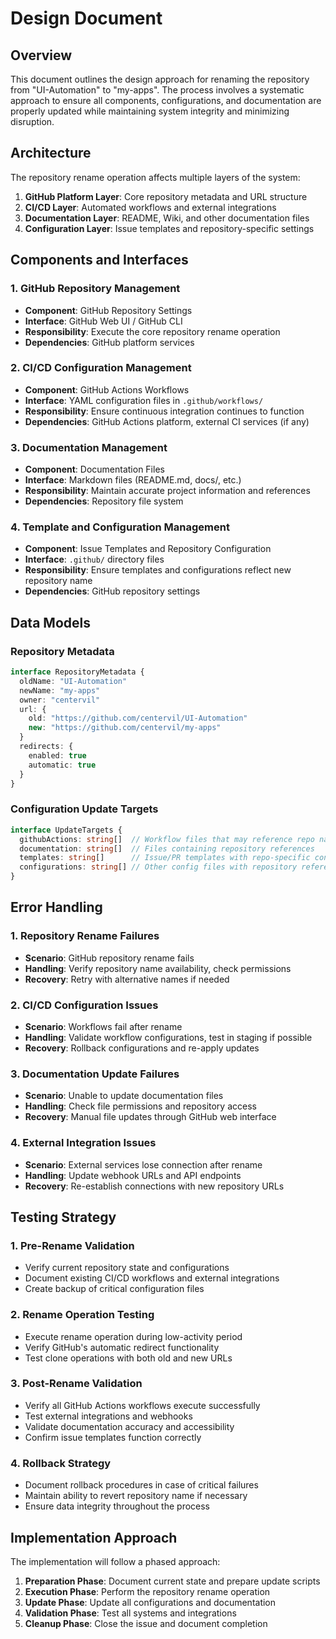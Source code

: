 # Design Document

## Overview

This document outlines the design approach for renaming the repository from "UI-Automation" to "my-apps". The process involves a systematic approach to ensure all components, configurations, and documentation are properly updated while maintaining system integrity and minimizing disruption.

## Architecture

The repository rename operation affects multiple layers of the system:

1. **GitHub Platform Layer**: Core repository metadata and URL structure
2. **CI/CD Layer**: Automated workflows and external integrations
3. **Documentation Layer**: README, Wiki, and other documentation files
4. **Configuration Layer**: Issue templates and repository-specific settings

## Components and Interfaces

### 1. GitHub Repository Management
- **Component**: GitHub Repository Settings
- **Interface**: GitHub Web UI / GitHub CLI
- **Responsibility**: Execute the core repository rename operation
- **Dependencies**: GitHub platform services

### 2. CI/CD Configuration Management
- **Component**: GitHub Actions Workflows
- **Interface**: YAML configuration files in `.github/workflows/`
- **Responsibility**: Ensure continuous integration continues to function
- **Dependencies**: GitHub Actions platform, external CI services (if any)

### 3. Documentation Management
- **Component**: Documentation Files
- **Interface**: Markdown files (README.md, docs/, etc.)
- **Responsibility**: Maintain accurate project information and references
- **Dependencies**: Repository file system

### 4. Template and Configuration Management
- **Component**: Issue Templates and Repository Configuration
- **Interface**: `.github/` directory files
- **Responsibility**: Ensure templates and configurations reflect new repository name
- **Dependencies**: GitHub repository settings

## Data Models

### Repository Metadata
```typescript
interface RepositoryMetadata {
  oldName: "UI-Automation"
  newName: "my-apps"
  owner: "centervil"
  url: {
    old: "https://github.com/centervil/UI-Automation"
    new: "https://github.com/centervil/my-apps"
  }
  redirects: {
    enabled: true
    automatic: true
  }
}
```

### Configuration Update Targets
```typescript
interface UpdateTargets {
  githubActions: string[]  // Workflow files that may reference repo name
  documentation: string[]  // Files containing repository references
  templates: string[]      // Issue/PR templates with repo-specific content
  configurations: string[] // Other config files with repository references
}
```

## Error Handling

### 1. Repository Rename Failures
- **Scenario**: GitHub repository rename fails
- **Handling**: Verify repository name availability, check permissions
- **Recovery**: Retry with alternative names if needed

### 2. CI/CD Configuration Issues
- **Scenario**: Workflows fail after rename
- **Handling**: Validate workflow configurations, test in staging if possible
- **Recovery**: Rollback configurations and re-apply updates

### 3. Documentation Update Failures
- **Scenario**: Unable to update documentation files
- **Handling**: Check file permissions and repository access
- **Recovery**: Manual file updates through GitHub web interface

### 4. External Integration Issues
- **Scenario**: External services lose connection after rename
- **Handling**: Update webhook URLs and API endpoints
- **Recovery**: Re-establish connections with new repository URLs

## Testing Strategy

### 1. Pre-Rename Validation
- Verify current repository state and configurations
- Document existing CI/CD workflows and external integrations
- Create backup of critical configuration files

### 2. Rename Operation Testing
- Execute rename operation during low-activity period
- Verify GitHub's automatic redirect functionality
- Test clone operations with both old and new URLs

### 3. Post-Rename Validation
- Verify all GitHub Actions workflows execute successfully
- Test external integrations and webhooks
- Validate documentation accuracy and accessibility
- Confirm issue templates function correctly

### 4. Rollback Strategy
- Document rollback procedures in case of critical failures
- Maintain ability to revert repository name if necessary
- Ensure data integrity throughout the process

## Implementation Approach

The implementation will follow a phased approach:

1. **Preparation Phase**: Document current state and prepare update scripts
2. **Execution Phase**: Perform the repository rename operation
3. **Update Phase**: Update all configurations and documentation
4. **Validation Phase**: Test all systems and integrations
5. **Cleanup Phase**: Close the issue and document completion